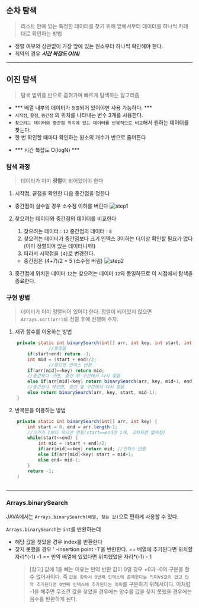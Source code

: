 ## 순차 탐색
>리스트 안에 있는 특정한 데이터를 찾기 위해 앞에서부터 데이터를 하나씩 차례대로 확인하는 방법

- 정렬 여부와 상관없이 가장 앞에 있는 원소부터 하나씩 확인해야 한다.
- 최악의 경우 ***시간 복잡도 O(N)***
---
## 이진 탐색
> 탐색 범위를 반으로 좁혀가며 빠르게 탐색하는 알고리즘

- *** 배열 내부의 데이터가 `정렬`되어 있어야만 사용 가능하다. ***
- `시작점`, `끝점`, `중간점` 의 위치를 나타내는 변수 3개를 사용한다.
- `찾으려는 데이터와 중간점 위치에 있는 데이터를 반복적으로 비교`해서 원하는 데이터를 찾는다.
- 한 번 확인할 때마다 확인하는 원소의 개수가 반으로 줄어든다
+ *** 시간 복잡도 O(logN) ***

### 탐색 과정
> 데이터가 이미 **정렬**이 되어있어야 한다

1. 시작점, 끝점을 확인한 다음 중간점을 정한다
-	중간점이 실수일 경우 소수점 이하를 버린다
![step1](https://images.velog.io/images/co323co/post/0b123a17-13f5-465f-aa82-60a238f7c859/image.png)

2. 찾으려는 데이터와 중간점의 데이터를 비교한다
	1.	찾으려는 데이터 : `12`  중간점의 데이터 : `8`
	2.	찾으려는 데이터가 중간점보다 크기 인덱스 3이하는 더이상 확인할 필요가 없다 (이미 정렬되어 있는 데이터니까!)
	3.	따라서 시작점을 `[4]`로 변경한다.  
    -	중간점은 (4+7)/2 = 5 (소수점 버림)
![step2](https://images.velog.io/images/co323co/post/4ee7d7c3-0e0b-4aa1-81f3-7ed4fc5cac71/image.png)

3. 중간점에 위치한 데이터 `12`는 찾으려는 데이터 `12`와 동일하므로 이 시점에서 탐색을 종료한다.

### 구현 방법

> 데이터가 이미 정렬되어 있어야 한다. 정렬이 되어있지 않으면 
`Arrays.sort(arr)`로 정렬 후에 진행해 주자.

1. 재귀 함수를 이용하는 방법
```java
	private static int binarySearch(int[] arr, int key, int start, int end) {
                //못찾음
		if(start>end) return -1; 
		int mid = (start + end)/2;
       	        //찾으면 인덱스 반환
		if(arr[mid]==key) return mid;
		//중간보다 크면, 중간 뒤 구간에서 다시 찾음
		else if(arr[mid]<key) return binarySearch(arr, key, mid+1, end);
		//중간보다 작으면, 중간 앞 구간에서 다시 찾음
		else return binarySearch(arr, key, start, mid-1);	
	}
```
2. 반복분을 이용하는 방법
```java
	private static int binarySearch(int[] arr, int key) {
		int start = 0, end = arr.length-1;		
		//크기가 1보다 작으면 안됨(start==end면 1개, 교차되면 없어짐)
		while(start<=end) {
			int mid = (start + end)/2;
			if(arr[mid]==key) return mid; //인덱스 반환
			else if(arr[mid]<key) start = mid+1;
			else end= mid-1;
		}
		return -1;
	}
	
```

---

### Arrays.binarySearch

JAVA에서는 `Arrays.binarySearch(배열, 찾는 값)`으로 편하게 사용할 수 있다.

`Arrays.binarySearch`는 `int`를 반환하는데
-	해당 값을 찾았을 경우 index를 반환한다
-	찾지 못했을 경우 ' -insertion point -1'을 반환한다.
   	== 배열에 추가된다면 위치할 자리\*(-1) -1
	== 만약 배열에 있었다면 위치했었을 자리\*(-1) - 1
    > [참고] 값에 1을 빼는 이유는 만약 반환 값이 0일 경우 +0과 -0의 구분을 할 수 없어서이다. 즉 `값을 찾아서 0번째 인덱스에 존재한다는 의미`vs`값이 없고 만약 추가된다면 0번째 인덱스에 추가된다는 의미`를 구분하기 위해서이다. 이처럼 -1을 해주면 무조건 값을 찾았을 경우에는 양수를 값을 찾지 못했을 경우에는 음수를 반환하게 된다.
